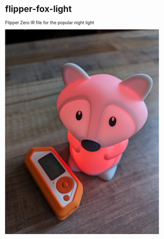# flipper-fox-light
Flipper Zero IR file for the popular night light

![Fox Night Light and Flipper Zero](assets/photo.jpg)